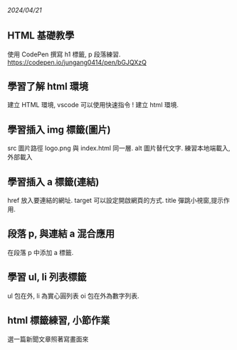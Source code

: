 ###### 2024/04/21

## HTML 基礎教學

使用 CodePen 撰寫 h1 標籤, p 段落練習.
https://codepen.io/jungang0414/pen/bGJQXzQ

## 學習了解 html 環境

建立 HTML 環境, vscode 可以使用快速指令 ! 建立 html 環境.

## 學習插入 img 標籤(圖片)

src 圖片路徑 logo.png 與 index.html 同一層.
alt 圖片替代文字.
練習本地端載入,外部載入

## 學習插入 a 標籤(連結)

href 放入要連結的網址.
target 可以設定開啟網頁的方式.
title 彈跳小視窗,提示作用.

## 段落 p, 與連結 a 混合應用

在段落 p 中添加 a 標籤.

## 學習 ul, li 列表標籤

ul 包在外, li 為實心圓列表
oi 包在外為數字列表.

## html 標籤練習, 小節作業

選一篇新聞文章照著寫畫面來
